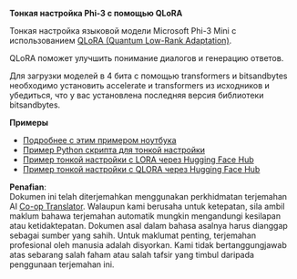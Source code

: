 <!--
CO_OP_TRANSLATOR_METADATA:
{
  "original_hash": "54b6b824568d4decb574b9e117c4f5f7",
  "translation_date": "2025-05-09T21:53:07+00:00",
  "source_file": "md/03.FineTuning/FineTuning_Qlora.md",
  "language_code": "ms"
}
-->
**Тонкая настройка Phi-3 с помощью QLoRA**

Тонкая настройка языковой модели Microsoft Phi-3 Mini с использованием [QLoRA (Quantum Low-Rank Adaptation)](https://github.com/artidoro/qlora).

QLoRA поможет улучшить понимание диалогов и генерацию ответов.

Для загрузки моделей в 4 бита с помощью transformers и bitsandbytes необходимо установить accelerate и transformers из исходников и убедиться, что у вас установлена последняя версия библиотеки bitsandbytes.

**Примеры**
- [Подробнее с этим примером ноутбука](../../../../code/03.Finetuning/Phi_3_Inference_Finetuning.ipynb)
- [Пример Python скрипта для тонкой настройки](../../../../code/03.Finetuning/FineTrainingScript.py)
- [Пример тонкой настройки с LORA через Hugging Face Hub](../../../../code/03.Finetuning/Phi-3-finetune-lora-python.ipynb)
- [Пример тонкой настройки с QLORA через Hugging Face Hub](../../../../code/03.Finetuning/Phi-3-finetune-qlora-python.ipynb)

**Penafian**:  
Dokumen ini telah diterjemahkan menggunakan perkhidmatan terjemahan AI [Co-op Translator](https://github.com/Azure/co-op-translator). Walaupun kami berusaha untuk ketepatan, sila ambil maklum bahawa terjemahan automatik mungkin mengandungi kesilapan atau ketidaktepatan. Dokumen asal dalam bahasa asalnya harus dianggap sebagai sumber yang sahih. Untuk maklumat penting, terjemahan profesional oleh manusia adalah disyorkan. Kami tidak bertanggungjawab atas sebarang salah faham atau salah tafsir yang timbul daripada penggunaan terjemahan ini.
